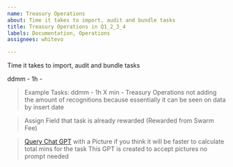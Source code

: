 ```yaml
---
name: Treasury Operations
about: Time it takes to import, audit and bundle tasks
title: Treasury Operations in Q1_2_3_4
labels: Documentation, Operations
assignees: whitevo

---
```


Time it takes to import, audit and bundle tasks

ddmm - 1h - 

> Example Tasks:
> ddmm - 1h X min - Treasury Operations
> not adding the amount of recognitions because essentially it can be seen on data by insert date

> Assign Field that task is already rewarded (Rewarded from Swarm Fee)

> [Query Chat GPT](https://chatgpt.com/g/g-6842daeb4614819181a95a8fc20d20b3-meeting-task-assistant) with a Picture if you think it will be faster to calculate total mins for the task
> This GPT is created to accept pictures no prompt needed
